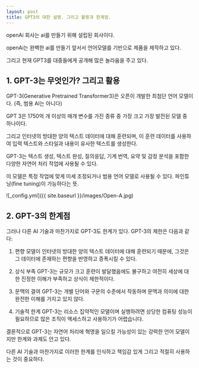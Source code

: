 ```yaml
---
layout: post
title: GPT3의 대한 설명. 그리고 활용과 한계점.
---
```


openAi 회사는 ai를 만들기 위해 설립된 회사이다.

openAi는  완벽한 ai를 만들기 앞서서 언어모델를 기반으로 제품을 제작하고 있다.

그리고 현재 GPT3를 대중들에게 공개해 많은 놀라움을 주고 있다.


<h2>1. GPT-3는 무엇인가? 그리고 활용</h2>

GPT-3(Generative Pretrained Transformer3)은 오픈이 개발한 최첨단 언어 모델이다. (즉, 범용 AI는 아니다)

GPT 3은 1750억 개 이상의 매개 변수를 가진 종류 중 가장 크고 가장 발전된 모델 중 하나이다.

그리고 인터넷의 방대한 양의 텍스트 데이터에 대해 훈련되며, 이 훈련 데이터를 사용하여 입력 텍스트와 스타일과 내용이 유사한 텍스트를 생성한다.

GPT-3는 텍스트 생성, 텍스트 완성, 질의응답, 기계 번역, 요약 및 감정 분석을 포함한 다양한 자연어 처리 작업에 사용될 수 있다. 

이 모델은 특정 작업에 맞게 미세 조정되거나 범용 언어 모델로 사용될 수 있다. 파인튜닝(fine tuning)이 가능하다는 뜻.

![_config.yml]({{ site.baseurl }}/images/Open-A.jpg)



<h2>2. GPT-3의 한계점</h2>

그러나 다른 AI 기술과 마찬가지로 GPT-3도 한계가 있다. GPT-3의 제한은 다음과 같다:

1. 편향
 모델이 인터넷의 방대한 양의 텍스트 데이터에 대해 훈련되기 때문에, 그것은 그 데이터에 존재하는 편향을 반영하고 증폭시킬 수 있다.

2. 상식 부족
 GPT-3는 규모가 크고 훈련이 발달했음에도 불구하고 여전히 세상에 대한 진정한 이해가 부족하고 상식이 제한적이다.

3. 문맥의 결여
 GPT-3는 개별 단어와 구문의 수준에서 작동하며 문맥과 의미에 대한 완전한 이해를 가지고 있지 않다.

4. 기술적 한계
 GPT-3는 리소스 집약적인 모델이며 실행하려면 상당한 컴퓨팅 성능이 필요하므로 많은 조직이 액세스하고 사용하기가 어렵습니다.

결론적으로 GPT-3는 자연어 처리에 혁명을 일으킬 가능성이 있는 강력한 언어 모델이지만 한계와 과제도 안고 있다. 

다른 AI 기술과 마찬가지로 이러한 한계를 인식하고 책임감 있게 그리고 적절히 사용하는 것이 중요하다.



